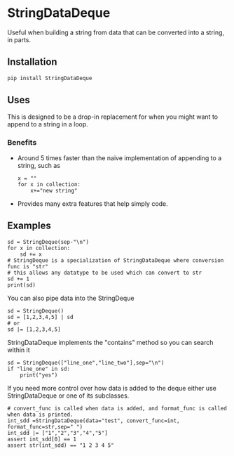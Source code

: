 # StringDataDeque

Useful when building a string from data that can be converted into a string, in parts.

## Installation

```bash
pip install StringDataDeque
```

## Uses

This is designed to be a drop-in replacement for when you might want to append to a string in a loop.

### Benefits
* Around 5 times faster than the naive implementation of appending to a string, such as
    ```
    x = ""
    for x in collection:
        x+="new string"
    ```
* Provides many extra features that help simply code.

## Examples
```
sd = StringDeque(sep-"\n")
for x in collection:
    sd += x
# StringDeque is a specialization of StringDataDeque where conversion func is "str"
# this allows any datatype to be used which can convert to str
sd += 1
print(sd)
```

You can also pipe data into the StringDeque
```
sd = StringDeque()
sd = [1,2,3,4,5] | sd
# or
sd |= [1,2,3,4,5]
```

StringDataDeque implements the "contains" method so you can search within it
```
sd = StringDeque(["line_one","line_two"],sep="\n")
if "line_one" in sd:
    print("yes")
```

If you need more control over how data is added to the deque either use StringDataDeque or one of its subclasses.
```
# convert_func is called when data is added, and format_func is called when data is printed.
int_sdd =StringDataDeque(data="test", convert_func=int, format_func=str,sep=" ")
int_sdd |= ["1","2","3","4","5"]
assert int_sdd[0] == 1
assert str(int_sdd) == "1 2 3 4 5"
```
